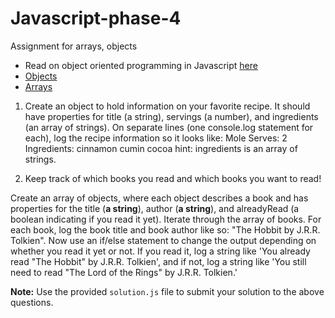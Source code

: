 # Javascript-phase-4
Assignment for arrays, objects

- Read on object oriented programming in Javascript [here](https://developer.mozilla.org/en-US/docs/Learn/JavaScript/Objects/Object-oriented_JS) 
- [Objects](https://www.w3schools.com/js/js_objects.asp)
- [Arrays](https://www.w3schools.com/js/js_arrays.asp)

1. Create an object to hold information on your favorite recipe. It should have properties for title (a string), servings (a number), and ingredients (an array of strings).
On separate lines (one console.log statement for each), log the recipe information so it looks like:
      Mole
      Serves: 2
      Ingredients:
      cinnamon
      cumin
      cocoa
hint: ingredients is an array of strings.

2. Keep track of which books you read and which books you want to read!

Create an array of objects, where each object describes a book and has properties for the title (**a string**), author (**a string**), and alreadyRead (a boolean indicating if you read it yet).
Iterate through the array of books. For each book, log the book title and book author like so: "The Hobbit by J.R.R. Tolkien".
Now use an if/else statement to change the output depending on whether you read it yet or not. 
If you read it, log a string like 'You already read "The Hobbit" by J.R.R. Tolkien', and if not, log a string like 'You still need to read "The Lord of the Rings" by J.R.R. Tolkien.'

**Note:** Use the provided `solution.js` file to submit your solution to the above questions.

